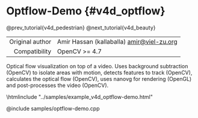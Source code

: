 # Optflow-Demo {#v4d_optflow}

@prev_tutorial{v4d_pedestrian}
@next_tutorial{v4d_beauty}

|    |    |
| -: | :- |
| Original author | Amir Hassan (kallaballa) <amir@viel-zu.org> |
| Compatibility | OpenCV >= 4.7 |

Optical flow visualization on top of a video. Uses background subtraction (OpenCV) to isolate areas with motion, detects features to track (OpenCV), calculates the optical flow (OpenCV), uses nanovg for rendering (OpenGL) and post-processes the video (OpenCV).

\htmlinclude "../samples/example_v4d_optflow-demo.html"

@include samples/optflow-demo.cpp



